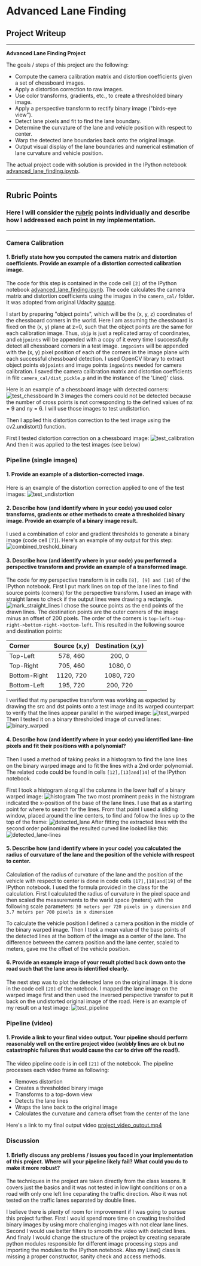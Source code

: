 
# **Advanced Lane Finding**

## Project Writeup

---

**Advanced Lane Finding Project**

The goals / steps of this project are the following:
* Compute the camera calibration matrix and distortion coefficients given a set of chessboard images.
* Apply a distortion correction to raw images.
* Use color transforms, gradients, etc., to create a thresholded binary image.
* Apply a perspective transform to rectify binary image ("birds-eye view").
* Detect lane pixels and fit to find the lane boundary.
* Determine the curvature of the lane and vehicle position with respect to center.
* Warp the detected lane boundaries back onto the original image.
* Output visual display of the lane boundaries and numerical estimation of lane curvature and vehicle position.

The actual project code with solution is provided in the IPython notebook [advanced_lane_finding.ipynb](advanced_lane_finding.ipynb).

---

## Rubric Points
### Here I will consider the [rubric](https://review.udacity.com/#!/rubrics/571/view) points individually and describe how I addressed each point in my implementation.  

---

### Camera Calibration

#### 1. Briefly state how you computed the camera matrix and distortion coefficients. Provide an example of a distortion corrected calibration image.

The code for this step is contained in the code cell `[2]` of the IPython notebook [advanced_lane_finding.ipynb](advanced_lane_finding.ipynb). The code calculates the camera matrix and distortion coefficients using the images in the `camera_cal/` folder. It was adopted from original Udacity [source](https://github.com/udacity/CarND-Camera-Calibration).

I start by preparing "object points", which will be the (x, y, z) coordinates of the chessboard corners in the world. Here I am assuming the chessboard is fixed on the (x, y) plane at z=0, such that the object points are the same for each calibration image. Thus, `objp` is just a replicated array of coordinates, and `objpoints` will be appended with a copy of it every time I successfully detect all chessboard corners in a test image. `imgpoints` will be appended with the (x, y) pixel position of each of the corners in the image plane with each successful chessboard detection. I used OpenCV library to extract object points `objpoints` and image points `imgpoints` needed for camera calibration. I saved the camera calibration matrix and distortion coefficients in file `camera_cal/dist_pickle.p` and in the instance of the 'Line()' class.

Here is an example of a chessboard image with detected corners:
![test_chessboard](output_images/test_chessboard.jpg)
In 3 images the corners could not be detected because the number of cross points is not corresponding to the defined values of nx = 9 and ny = 6. I will use those images to test undistortion.

Then I applied this distortion correction to the test image using the cv2.undistort() function. 

First I tested distortion correction on a chessboard image:
![test_calibration](output_images/test_calibration.jpg)
And then it was applied to the test images (see below)


### Pipeline (single images)

#### 1. Provide an example of a distortion-corrected image.

Here is an example of the distortion correction applied to one of the test images:
![test_undistortion](output_images/test_undistortion.jpg)

#### 2. Describe how (and identify where in your code) you used color transforms, gradients or other methods to create a thresholded binary image. Provide an example of a binary image result.

I used a combination of color and gradient thresholds to generate a binary image (code cell `[7]`). Here's an example of my output for this step:
![combined_treshold_binary](output_images/combined_treshold_binary.jpg)

#### 3. Describe how (and identify where in your code) you performed a perspective transform and provide an example of a transformed image.

The code for my perspective transform is in cells `[8], [9] and [10]` of the IPython notebook. 
First I put mark lines on top of the lane lines to find source points (corners) for the perspective transform. I used an image with straight lanes to check if the output lines were drawing a rectangle.
![mark_straight_lines](output_images/mark_straight_lines.jpg)
I chose the source points as the end points of the drawn lines. The destination points are the outer corners of the image minus an offset of 200 pixels. The order of the corners is `top-left->top-right->bottom-right->bottom-left`. This resulted in the following source and destination points:

| Corner | Source (x,y) | Destination (x,y) | 
|:-------|:------:|:-----------:| 
|Top-Left|578, 460|200, 0|
|Top-Right|705, 460|1080, 0|
|Bottom-Right|1120, 720|1080, 720|
|Bottom-Left|195, 720|200, 720|

I verified that my perspective transform was working as expected by drawing the src and dst points onto a test image and its warped counterpart to verify that the lines appear parallel in the warped image:
![test_warped](output_images/test_warped.jpg)
Then I tested it on a binary thresholded image of curved lanes:
![binary_warped](output_images/binary_warped.jpg)

#### 4. Describe how (and identify where in your code) you identified lane-line pixels and fit their positions with a polynomial?

Then I used a method of taking peaks in a histogram to find the lane lines on the binary warped image and to fit the lines with a 2nd order polynomial. The related code could be found in cells `[12],[13]and[14]` of the IPython notebook.

First I took a histogram along all the columns in the lower half of a binary warped image:
![histogram](output_images/histogram.jpg)
The two most prominent peaks in the histogram indicated the x-position of the base of the lane lines. I use that as a starting point for where to search for the lines. From that point I used a sliding window, placed around the line centers, to find and follow the lines up to the top of the frame:
![detected_lane](output_images/detected_lane.jpg)
After fitting the extracted lines with the second order polinominal the resulted curved line looked like this:
![detected_lane-lines](output_images/detected_lane-lines.jpg)

#### 5. Describe how (and identify where in your code) you calculated the radius of curvature of the lane and the position of the vehicle with respect to center.

Calculation of the  radius of curvature of the lane and the position of the vehicle with respect to center is done in code cells `[17],[18]and[19]` of the IPython notebook. I used the formula provided in the class for the calculation. First I calculated the radius of curvature in the pixel space and then scaled the measurements to the warld space (meters) with the following scale parameters: `30 meters per 720 pixels in y dimension` and `3.7 meters per 700 pixels in x dimension`

To calculate the vehicle position I defined a camera position in the middle of the binary warped image. Then I took a mean value of the base points of the detected lines at the bottom of the image as a center of the lane. The difference between the camera position and the lane center, scaled to meters, gave me the offset of the vehicle position.

#### 6. Provide an example image of your result plotted back down onto the road such that the lane area is identified clearly.

The next step was to plot the detected lane on the original image. It is done in the code cell `[20]` of the notebook. I mapped the lane image on the warped image first and then used the inversed perspective transfor to put it back on the undistorted original image of the road. Here is an example of my result on a test image:
![test_pipeline](output_images/test_pipeline.jpg)

### Pipeline (video)

#### 1. Provide a link to your final video output. Your pipeline should perform reasonably well on the entire project video (wobbly lines are ok but no catastrophic failures that would cause the car to drive off the road!).

The video pipeline code is in cell `[21]` of the notebook. The pipeline processes each video frame as following:
* Removes distortion
* Creates a thresholded binary image
* Transforms to a top-down view
* Detects the lane lines
* Wraps the lane back to the original image
* Calculates the curvature and camera offset from the center of the lane

Here's a link to my final output video [project_video_output.mp4](project_video_output.mp4)

### Discussion

#### 1. Briefly discuss any problems / issues you faced in your implementation of this project. Where will your pipeline likely fail? What could you do to make it more robust?

The techniques in the project are taken directly from the class lessons. It covers just the basics and it was not tested in low light conditions or on a road with only one left line ceparating the traffic direction. Also it was not tested on the traffic lanes separated by double lines.

I believe there is plenty of room for improvement if I was going to pursue this project further. First I would spend more time on creating tresholded binary images by using more challenging images with not clear lane lines. Second I would use better filters to smooth the video with detected lines. And finaly I would change the structure of the project by creating separate python modules responsible for different image processing steps and importing the modules to the IPython notebook. Also my Line() class is missing a proper constructor, sanity check and access methods.   
